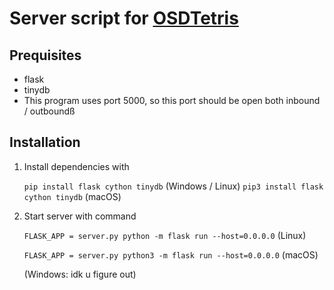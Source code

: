 # Server script for [OSDTetris](https://github.com/thy2134/OSDTetris)

## Prequisites
- flask 
- tinydb
- This program uses port 5000, so this port should be open both inbound / outboundß
## Installation
1. Install dependencies with 

    `pip install flask cython tinydb` (Windows / Linux)
    `pip3 install flask cython tinydb` (macOS)

2. Start server with command 

    `FLASK_APP = server.py python -m flask run --host=0.0.0.0` (Linux)

    `FLASK_APP = server.py python3 -m flask run --host=0.0.0.0` (macOS)
    
    (Windows: idk u figure out)
        
